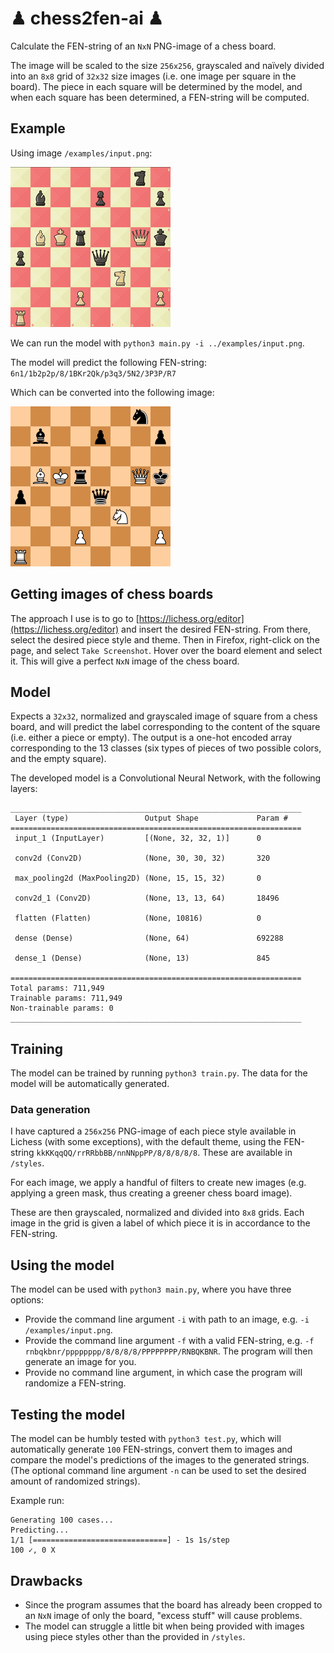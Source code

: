 # ♟ chess2fen-ai ♟

Calculate the FEN-string of an `NxN` PNG-image of a chess board.

The image will be scaled to the size `256x256`, grayscaled and naïvely divided into an `8x8` grid of `32x32` size images (i.e. one image per square in the board). The piece in each square will be determined by the model, and when each square has been determined, a FEN-string will be computed.

## Example

Using image `/examples/input.png`:

![6n1/1b2p2p/8/1BKr2Qk/p3q3/5N2/3P3P/R7](examples/input.png "6n1/1b2p2p/8/1BKr2Qk/p3q3/5N2/3P3P/R7")

We can run the model with `python3 main.py -i ../examples/input.png`.

The model will predict the following FEN-string: `6n1/1b2p2p/8/1BKr2Qk/p3q3/5N2/3P3P/R7`

Which can be converted into the following image:

![Image of predicted board](examples/output.png "Prediction")

## Getting images of chess boards

The approach I use is to go to [https://lichess.org/editor](https://lichess.org/editor) and insert the desired FEN-string. From there, select the desired piece style and theme. Then in Firefox, right-click on the page, and select `Take Screenshot`. Hover over the board element and select it. This will give a perfect `NxN` image of the chess board.

## Model

Expects a `32x32`, normalized and grayscaled image of square from a chess board, and will predict the label corresponding to the content of the square (i.e. either a piece or empty). The output is a one-hot encoded array corresponding to the 13 classes (six types of pieces of two possible colors, and the empty square).

The developed model is a Convolutional Neural Network, with the following layers:

```
_________________________________________________________________
 Layer (type)                 Output Shape             Param #
=================================================================
 input_1 (InputLayer)         [(None, 32, 32, 1)]      0

 conv2d (Conv2D)              (None, 30, 30, 32)       320

 max_pooling2d (MaxPooling2D) (None, 15, 15, 32)       0

 conv2d_1 (Conv2D)            (None, 13, 13, 64)       18496

 flatten (Flatten)            (None, 10816)            0

 dense (Dense)                (None, 64)               692288

 dense_1 (Dense)              (None, 13)               845

=================================================================
Total params: 711,949
Trainable params: 711,949
Non-trainable params: 0
_________________________________________________________________
```

## Training

The model can be trained by running `python3 train.py`. The data for the model will be automatically generated.

### Data generation

I have captured a `256x256` PNG-image of each piece style available in Lichess (with some exceptions), with the default theme, using the FEN-string `kkKKqqQQ/rrRRbbBB/nnNNppPP/8/8/8/8/8`. These are available in `/styles`.

For each image, we apply a handful of filters to create new images (e.g. applying a green mask, thus creating a greener chess board image).

These are then grayscaled, normalized and divided into `8x8` grids. Each image in the grid is given a label of which piece it is in accordance to the FEN-string.

## Using the model

The model can be used with `python3 main.py`, where you have three options:
  * Provide the command line argument `-i` with path to an image, e.g. `-i /examples/input.png`.
  * Provide the command line argument `-f` with a valid FEN-string, e.g. `-f rnbqkbnr/pppppppp/8/8/8/8/PPPPPPPP/RNBQKBNR`. The program will then generate an image for you.
  * Provide no command line argument, in which case the program will randomize a FEN-string.

## Testing the model

The model can be humbly tested with `python3 test.py`, which will automatically generate `100` FEN-strings, convert them to images and compare the model's predictions of the images to the generated strings. (The optional command line argument `-n` can be used to set the desired amount of randomized strings).

Example run:

```
Generating 100 cases...
Predicting...
1/1 [==============================] - 1s 1s/step
100 ✓, 0 X
```

## Drawbacks
  * Since the program assumes that the board has already been cropped to an `NxN` image of only the board, "excess stuff" will cause problems.
  * The model can struggle a little bit when being provided with images using piece styles other than the provided in `/styles`.

